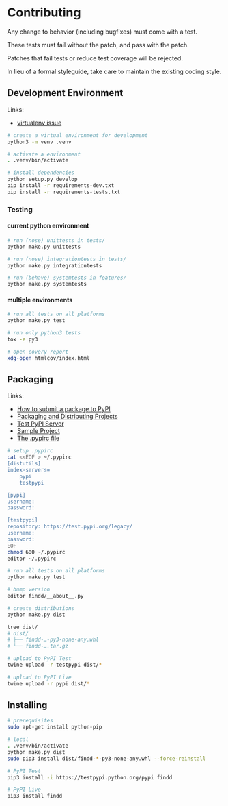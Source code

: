 # Contributing

Any change to behavior (including bugfixes) must come with a test.

These tests must fail without the patch, and pass with the patch.

Patches that fail tests or reduce test coverage will be rejected.

In lieu of a formal styleguide, take care to maintain the existing coding style.


## Development Environment

Links:

* [virtualenv issue](https://github.com/stankevich/puppet-python/issues/194)

```bash
# create a virtual environment for development
python3 -m venv .venv

# activate a environment
. .venv/bin/activate

# install dependencies
python setup.py develop
pip install -r requirements-dev.txt
pip install -r requirements-tests.txt
```


### Testing

#### current python environment

```bash
# run (nose) unittests in tests/
python make.py unittests

# run (nose) integrationtests in tests/
python make.py integrationtests

# run (behave) systemtests in features/
python make.py systemtests
```

#### multiple environments

```bash
# run all tests on all platforms
python make.py test

# run only python3 tests
tox -e py3

# open covery report
xdg-open htmlcov/index.html
```


## Packaging

Links:
* [How to submit a package to PyPI](http://peterdowns.com/posts/first-time-with-pypi.html)
* [Packaging and Distributing Projects](https://packaging.python.org/en/latest/distributing.html)
* [Test PyPI Server](https://wiki.python.org/moin/TestPyPI)
* [Sample Project](https://github.com/pypa/sampleproject)
* [The .pypirc file](https://packaging.python.org/specifications/pypirc)

```bash
# setup .pypirc
cat <<EOF > ~/.pypirc
[distutils]
index-servers=
    pypi
    testpypi

[pypi]
username:
password:

[testpypi]
repository: https://test.pypi.org/legacy/
username:
password:
EOF
chmod 600 ~/.pypirc
editor ~/.pypirc
```

```bash
# run all tests on all platforms
python make.py test

# bump version
editor findd/__about__.py

# create distributions
python make.py dist

tree dist/
# dist/
# ├── findd-…-py3-none-any.whl
# └── findd-….tar.gz

# upload to PyPI Test
twine upload -r testpypi dist/*

# upload to PyPI Live
twine upload -r pypi dist/*
```


## Installing

```bash
# prerequisites
sudo apt-get install python-pip

# local
. .venv/bin/activate
python make.py dist
sudo pip3 install dist/findd-*-py3-none-any.whl --force-reinstall

# PyPI Test
pip3 install -i https://testpypi.python.org/pypi findd

# PyPI Live
pip3 install findd
```
